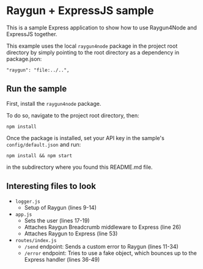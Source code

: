 # Raygun + ExpressJS sample

This is a sample Express application to show how to use Raygun4Node and ExpressJS together.

This example uses the local `raygun4node` package in the project root directory by simply pointing to the root directory as a dependency in package.json:

```
"raygun": "file:../..",
```

## Run the sample

First, install the `raygun4node` package.

To do so, navigate to the project root directory, then:

    npm install

Once the package is installed, set your API key in the sample's `config/default.json` and run:

    npm install && npm start

in the subdirectory where you found this README.md file.

## Interesting files to look

- `logger.js`
  - Setup of Raygun (lines 9-14)
- `app.js`
  - Sets the user (lines 17-19)
  - Attaches Raygun Breadcrumb middleware to Express (line 26)
  - Attaches Raygun to Express (line 53)
- `routes/index.js`
  - `/send` endpoint: Sends a custom error to Raygun (lines 11-34)
  - `/error` endpoint: Tries to use a fake object, which bounces up to the Express handler (lines 36-49)
